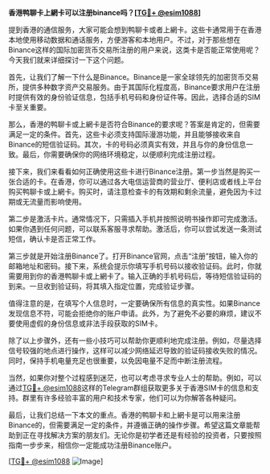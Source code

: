 **香港鸭聊卡上網卡可以注册binance吗？[[TG💪+ @esim1088](https://t.me/s/esim1088)]**

提到香港的通信服务，大家可能会想到鸭聊卡或者上網卡。这些卡通常用于在香港本地使用移动数据和通话服务，方便游客和本地用户。不过，对于那些想在Binance这样的国际加密货币交易所注册的用户来说，这类卡是否能正常使用呢？今天我们就来详细探讨一下这个问题。

首先，让我们了解一下什么是Binance。Binance是一家全球领先的加密货币交易所，提供多种数字资产交易服务。由于其国际化程度高，Binance要求用户在注册时提供有效的身份验证信息，包括手机号码和身份证件等。因此，选择合适的SIM卡至关重要。

那么，香港的鸭聊卡或上網卡是否符合Binance的要求呢？答案是肯定的，但需要满足一定的条件。首先，这些卡必须支持国际漫游功能，并且能够接收来自Binance的短信验证码。其次，卡的号码必须真实有效，并且与你的身份信息一致。最后，你需要确保你的网络环境稳定，以便顺利完成注册过程。

接下来，我们来看看如何正确使用这些卡进行Binance注册。第一步当然是购买一张合适的卡。在香港，你可以通过各大电信运营商的营业厅、便利店或者线上平台购买鸭聊卡或上網卡。购买时，请注意检查卡的有效期和剩余流量，避免因为卡过期或无流量而影响使用。

第二步是激活卡片。通常情况下，只需插入手机并按照说明书操作即可完成激活。如果你遇到任何问题，可以联系客服寻求帮助。激活后，你可以尝试发送一条测试短信，确认卡是否正常工作。

第三步就是开始注册Binance了。打开Binance官网，点击“注册”按钮，输入你的邮箱地址和密码。接下来，系统会提示你填写手机号码以接收验证码。此时，你就需要用到你的香港鸭聊卡或上網卡了。输入正确的手机号码后，等待短信验证码的到来。一旦收到验证码，将其填入指定位置，完成验证步骤。

值得注意的是，在填写个人信息时，一定要确保所有信息的真实性。如果Binance发现信息不符，可能会拒绝你的账户申请。此外，为了避免不必要的麻烦，建议不要使用虚假的身份信息或非法手段获取的SIM卡。

除了以上步骤外，还有一些小技巧可以帮助你更顺利地完成注册。例如，尽量选择信号较强的地点进行操作，这样可以减少网络延迟导致的验证码接收失败的情况。同时，保持手机电量充足也很重要，以免因电量不足而中断注册流程。

当然，如果你对整个过程感到迷茫，也可以考虑寻求专业人士的帮助。例如，可以通过[TG💪+ @esim1088](https://t.me/s/esim1088)这样的Telegram群组获取更多关于香港SIM卡的信息和支持。群里有许多经验丰富的用户和技术专家，他们可以为你解答各种疑问。

最后，让我们总结一下本文的重点。香港的鸭聊卡和上網卡是可以用来注册Binance的，但需要满足一定的条件，并遵循正确的操作步骤。希望这篇文章能帮助到正在寻找解决方案的朋友们。无论你是初学者还是有经验的投资者，只要按照指南一步步来，相信你一定能成功注册Binance账户。

[[TG💪+ @esim1088](https://t.me/s/esim1088) ![Image](https://i.postimg.cc/4NQfJmqS/Snipaste-2025-05-13-00-14-12.png)]